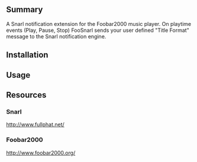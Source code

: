 ## Summary
A Snarl notification extension for the Foobar2000 music player. On playtime events (Play, Pause, Stop) FooSnarl sends your user defined "Title Format" message to the Snarl notification engine.

## Installation

## Usage

## Resources
### Snarl
http://www.fullphat.net/
### Foobar2000
http://www.foobar2000.org/